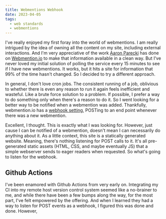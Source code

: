 ```yaml
---
title: Webmentions Webhook
date: 2023-04-05
tags:
  - web standards
  - webmentions
---
```


I've really enjoyed my first foray into the world of webmentions. I am really intrigued by the idea of owning all the content on my site, including external interactions. And I'm very appreciative of the work [Aaron Parecki](https://aaronparecki.com) has done on [Webmention.io](https://webmention.io) to make that information available in a clean way. But I've never loved my initial solution of polling the service every 15 minutes to see if I have new webmentions. It works, but it hits a site for information that 99% of the time hasn't changed. So I decided to try a different approach.

In general, I don't love cron jobs. The consistent running of a job, oblivious to whether there is even any reason to run it again feels inefficient and wasteful. Like a brute force solution to a problem. If possible, I prefer a way to do something only when there's a reason to do it. So I went looking for a better way to be notified when a webmention was added. Thankfully, webmention.io has a [webhook setting](https://webmention.io/settings/webhooks), POSTing to an end point whenever there was a new webmention.

Excellent, I thought. This is exactly what I was looking for. However, just cause I can be notified of a webmention, doesn't mean I can necessarily do anything about it. As a little context, this site is a statically generated website. Meaning, there's nothing listening for POST calls to it. It's all pre-generated static assets (HTML, CSS, and maybe eventually JS) that a simple webserver sends to eager readers when requested. So what's going to listen for the webhook.

## Github Actions

I've been enamored with Github Actions from very early on. Integrating my CI into my remote host version control system seemed like a no-brainer to me, and while there have been a few bumps along the way, for the most part, I've felt empowered by the offering. And when I learned they had a way to listen for POST events as a webhook, I figured this was done and done. However,
